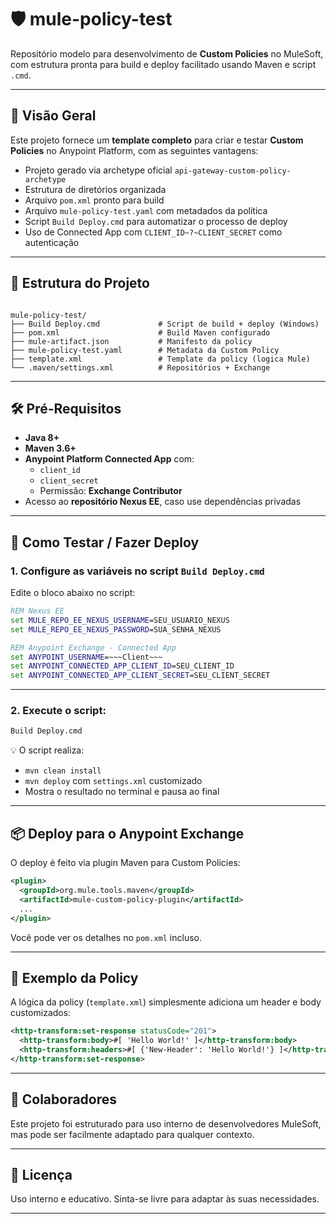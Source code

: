 # 🛡️ mule-policy-test

Repositório modelo para desenvolvimento de **Custom Policies** no MuleSoft, com estrutura pronta para build e deploy facilitado usando Maven e script `.cmd`.

---

## 🚀 Visão Geral

Este projeto fornece um **template completo** para criar e testar **Custom Policies** no Anypoint Platform, com as seguintes vantagens:

- Projeto gerado via archetype oficial `api-gateway-custom-policy-archetype`
- Estrutura de diretórios organizada
- Arquivo `pom.xml` pronto para build
- Arquivo `mule-policy-test.yaml` com metadados da política
- Script `Build Deploy.cmd` para automatizar o processo de deploy
- Uso de Connected App com `CLIENT_ID~?~CLIENT_SECRET` como autenticação

---

## 🧱 Estrutura do Projeto

```

mule-policy-test/
├── Build Deploy.cmd             # Script de build + deploy (Windows)
├── pom.xml                      # Build Maven configurado
├── mule-artifact.json           # Manifesto da policy
├── mule-policy-test.yaml        # Metadata da Custom Policy
├── template.xml                 # Template da policy (logica Mule)
└── .maven/settings.xml          # Repositórios + Exchange

````

---

## 🛠️ Pré-Requisitos

- **Java 8+**
- **Maven 3.6+**
- **Anypoint Platform Connected App** com:
  - `client_id`
  - `client_secret`
  - Permissão: **Exchange Contributor**
- Acesso ao **repositório Nexus EE**, caso use dependências privadas

---

## 🧪 Como Testar / Fazer Deploy

### 1. Configure as variáveis no script `Build Deploy.cmd`

Edite o bloco abaixo no script:

```bat
REM Nexus EE
set MULE_REPO_EE_NEXUS_USERNAME=SEU_USUARIO_NEXUS
set MULE_REPO_EE_NEXUS_PASSWORD=SUA_SENHA_NEXUS

REM Anypoint Exchange - Connected App
set ANYPOINT_USERNAME=~~~Client~~~
set ANYPOINT_CONNECTED_APP_CLIENT_ID=SEU_CLIENT_ID
set ANYPOINT_CONNECTED_APP_CLIENT_SECRET=SEU_CLIENT_SECRET
````

---

### 2. Execute o script:

```bash
Build Deploy.cmd
```

💡 O script realiza:

* `mvn clean install`
* `mvn deploy` com `settings.xml` customizado
* Mostra o resultado no terminal e pausa ao final

---

## 📦 Deploy para o Anypoint Exchange

O deploy é feito via plugin Maven para Custom Policies:

```xml
<plugin>
  <groupId>org.mule.tools.maven</groupId>
  <artifactId>mule-custom-policy-plugin</artifactId>
  ...
</plugin>
```

Você pode ver os detalhes no `pom.xml` incluso.

---

## 💬 Exemplo da Policy

A lógica da policy (`template.xml`) simplesmente adiciona um header e body customizados:

```xml
<http-transform:set-response statusCode="201">
  <http-transform:body>#[ 'Hello World!' ]</http-transform:body>
  <http-transform:headers>#[ {'New-Header': 'Hello World!'} ]</http-transform:headers>
</http-transform:set-response>
```

---

## 👥 Colaboradores

Este projeto foi estruturado para uso interno de desenvolvedores MuleSoft, mas pode ser facilmente adaptado para qualquer contexto.

---

## 🧾 Licença

Uso interno e educativo. Sinta-se livre para adaptar às suas necessidades.

---
